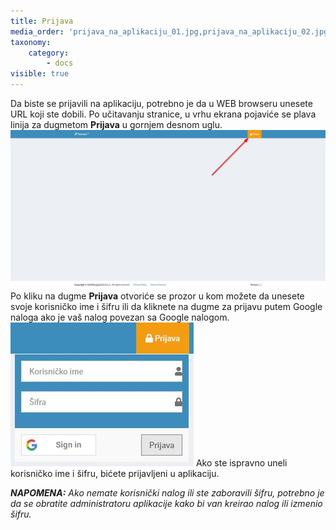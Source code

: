 ```yaml
---
title: Prijava
media_order: 'prijava_na_aplikaciju_01.jpg,prijava_na_aplikaciju_02.jpg'
taxonomy:
    category:
        - docs
visible: true
---
```


Da biste se prijavili na aplikaciju, potrebno je da u WEB browseru unesete URL koji ste dobili. Po učitavanju stranice, u vrhu ekrana pojaviće se plava linija za dugmetom **Prijava** u gornjem desnom uglu.![](prijava_na_aplikaciju_01.jpg?lightbox=1024,768&resize=500,400)
Po kliku na dugme **Prijava** otvoriće se prozor u kom možete da unesete svoje korisničko ime i šifru ili da kliknete na dugme za prijavu putem Google naloga ako je vaš nalog povezan sa Google nalogom.
![](prijava_na_aplikaciju_02.jpg)
Ako ste ispravno uneli korisničko ime i šifru, bićete prijavljeni u aplikaciju.

_**NAPOMENA:** Ako nemate korisnički nalog ili ste zaboravili šifru, potrebno je da se obratite administratoru aplikacije kako bi van kreirao nalog ili izmenio šifru._